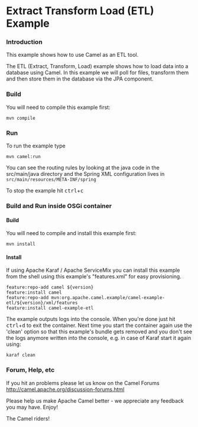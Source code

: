 # Extract Transform Load (ETL) Example

### Introduction

This example shows how to use Camel as an ETL tool.

The ETL (Extract, Transform, Load) example shows how to load data into a database using Camel.
In this example we will poll for files, transform them and then store them in the database via the JPA component.

### Build

You will need to compile this example first:

	mvn compile

### Run

To run the example type

	mvn camel:run

You can see the routing rules by looking at the java code in the src/main/java
directory and the Spring XML configuration lives in
  `src/main/resources/META-INF/spring`

To stop the example hit <kbd>ctrl</kbd>+<kbd>c</kbd>

### Build and Run inside OSGi container


#### Build

You will need to compile and install this example first:

	mvn install

#### Install

If using Apache Karaf / Apache ServiceMix you can install this example
from the shell using this example's "features.xml" for easy provisioning.

	feature:repo-add camel ${version}
	feature:install camel
	feature:repo-add mvn:org.apache.camel.example/camel-example-etl/${version}/xml/features
	feature:install camel-example-etl

The example outputs logs into the console. When you're done just hit <kbd>ctrl</kbd>+<kbd>d</kbd>
to exit the container. Next time you start the container again use the 'clean' option so that
this example's bundle gets removed and you don't see the logs anymore written into the console,
e.g. in case of Karaf start it again using:

	karaf clean

### Forum, Help, etc

If you hit an problems please let us know on the Camel Forums
	<http://camel.apache.org/discussion-forums.html>

Please help us make Apache Camel better - we appreciate any feedback you may
have.  Enjoy!


The Camel riders!
